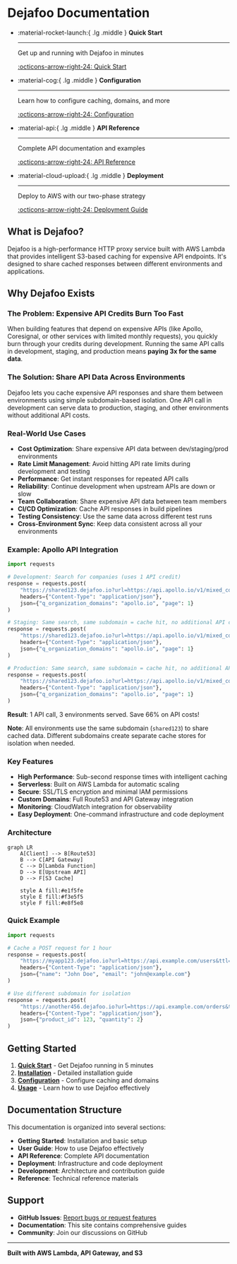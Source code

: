 # Dejafoo Documentation

<div class="grid cards" markdown>

-   :material-rocket-launch:{ .lg .middle } **Quick Start**

    ---

    Get up and running with Dejafoo in minutes

    [:octicons-arrow-right-24: Quick Start](getting-started/quick-start.md)

-   :material-cog:{ .lg .middle } **Configuration**

    ---

    Learn how to configure caching, domains, and more

    [:octicons-arrow-right-24: Configuration](getting-started/configuration.md)

-   :material-api:{ .lg .middle } **API Reference**

    ---

    Complete API documentation and examples

    [:octicons-arrow-right-24: API Reference](api-reference/index.md)

-   :material-cloud-upload:{ .lg .middle } **Deployment**

    ---

    Deploy to AWS with our two-phase strategy

    [:octicons-arrow-right-24: Deployment Guide](deployment/index.md)

</div>

## What is Dejafoo?

Dejafoo is a high-performance HTTP proxy service built with AWS Lambda that provides intelligent S3-based caching for expensive API endpoints. It's designed to share cached responses between different environments and applications.

## Why Dejafoo Exists

### The Problem: Expensive API Credits Burn Too Fast

When building features that depend on expensive APIs (like Apollo, Coresignal, or other services with limited monthly requests), you quickly burn through your credits during development. Running the same API calls in development, staging, and production means **paying 3x for the same data**.

### The Solution: Share API Data Across Environments

Dejafoo lets you cache expensive API responses and share them between environments using simple subdomain-based isolation. One API call in development can serve data to production, staging, and other environments without additional API costs.

### Real-World Use Cases

- **Cost Optimization**: Share expensive API data between dev/staging/prod environments
- **Rate Limit Management**: Avoid hitting API rate limits during development and testing
- **Performance**: Get instant responses for repeated API calls
- **Reliability**: Continue development when upstream APIs are down or slow
- **Team Collaboration**: Share expensive API data between team members
- **CI/CD Optimization**: Cache API responses in build pipelines
- **Testing Consistency**: Use the same data across different test runs
- **Cross-Environment Sync**: Keep data consistent across all your environments

### Example: Apollo API Integration

```python
import requests

# Development: Search for companies (uses 1 API credit)
response = requests.post(
    "https://shared123.dejafoo.io?url=https://api.apollo.io/v1/mixed_companies/search&ttl=24h",
    headers={"Content-Type": "application/json"},
    json={"q_organization_domains": "apollo.io", "page": 1}
)

# Staging: Same search, same subdomain = cache hit, no additional API cost
response = requests.post(
    "https://shared123.dejafoo.io?url=https://api.apollo.io/v1/mixed_companies/search&ttl=24h",
    headers={"Content-Type": "application/json"},
    json={"q_organization_domains": "apollo.io", "page": 1}
)

# Production: Same search, same subdomain = cache hit, no additional API cost
response = requests.post(
    "https://shared123.dejafoo.io?url=https://api.apollo.io/v1/mixed_companies/search&ttl=24h",
    headers={"Content-Type": "application/json"},
    json={"q_organization_domains": "apollo.io", "page": 1}
)
```

**Result**: 1 API call, 3 environments served. Save 66% on API costs!

**Note**: All environments use the same subdomain (`shared123`) to share cached data. Different subdomains create separate cache stores for isolation when needed.

### Key Features

- **High Performance**: Sub-second response times with intelligent caching
- **Serverless**: Built on AWS Lambda for automatic scaling
- **Secure**: SSL/TLS encryption and minimal IAM permissions
- **Custom Domains**: Full Route53 and API Gateway integration
- **Monitoring**: CloudWatch integration for observability
- **Easy Deployment**: One-command infrastructure and code deployment

### Architecture

```mermaid
graph LR
    A[Client] --> B[Route53]
    B --> C[API Gateway]
    C --> D[Lambda Function]
    D --> E[Upstream API]
    D --> F[S3 Cache]
    
    style A fill:#e1f5fe
    style E fill:#f3e5f5
    style F fill:#e8f5e8
```

### Quick Example

```python
import requests

# Cache a POST request for 1 hour
response = requests.post(
    "https://myapp123.dejafoo.io?url=https://api.example.com/users&ttl=1h",
    headers={"Content-Type": "application/json"},
    json={"name": "John Doe", "email": "john@example.com"}
)

# Use different subdomain for isolation
response = requests.post(
    "https://another456.dejafoo.io?url=https://api.example.com/orders&ttl=30m",
    headers={"Content-Type": "application/json"},
    json={"product_id": 123, "quantity": 2}
)
```

## Getting Started

1. **[Quick Start](getting-started/quick-start.md)** - Get Dejafoo running in 5 minutes
2. **[Installation](getting-started/installation.md)** - Detailed installation guide
3. **[Configuration](getting-started/configuration.md)** - Configure caching and domains
4. **[Usage](user-guide/usage.md)** - Learn how to use Dejafoo effectively

## Documentation Structure

This documentation is organized into several sections:

- **Getting Started**: Installation and basic setup
- **User Guide**: How to use Dejafoo effectively
- **API Reference**: Complete API documentation
- **Deployment**: Infrastructure and code deployment
- **Development**: Architecture and contribution guide
- **Reference**: Technical reference materials

## Support

- **GitHub Issues**: [Report bugs or request features](https://github.com/camrail/dejafoo/issues)
- **Documentation**: This site contains comprehensive guides
- **Community**: Join our discussions on GitHub

---

**Built with AWS Lambda, API Gateway, and S3**

